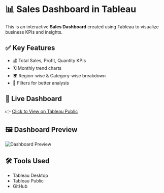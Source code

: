 # 📊 Sales Dashboard in Tableau

This is an interactive **Sales Dashboard** created using Tableau to visualize business KPIs and insights.

## ✅ Key Features
- 💰 Total Sales, Profit, Quantity KPIs
- 🗓️ Monthly trend charts
- 🌍 Region-wise & Category-wise breakdown
- 🎯 Filters for better analysis

## 🔗 Live Dashboard
👉 [Click to View on Tableau Public](https://public.tableau.com/app/profile/dhruv.arora7048/viz/Tablau_project_17543325213750/SalesDashboard?publish=yes)

## 🖼️ Dashboard Preview
![Dashboard Preview]()

## 🛠️ Tools Used
- Tableau Desktop
- Tableau Public
- GitHub

  
